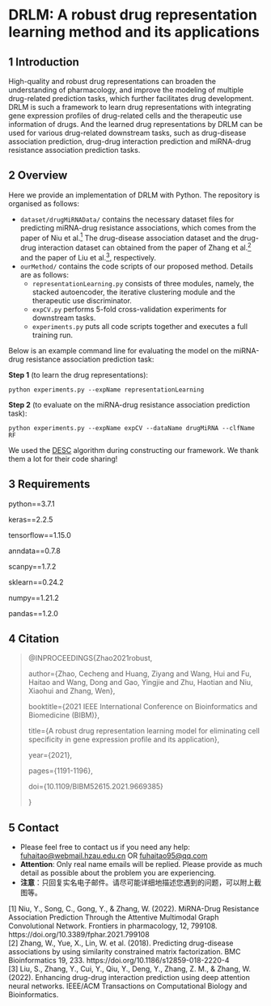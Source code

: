 # DRLM: A robust drug representation learning method and its applications

## 1 Introduction

High-quality and robust drug representations can broaden the understanding of pharmacology, and improve the modeling of multiple drug-related prediction tasks, which further facilitates drug development. DRLM is such a framework to learn drug representations with integrating gene expression profiles of drug-related cells and the therapeutic use information of drugs. And the learned drug representations by DRLM can be used for various drug-related downstream tasks, such as drug-disease association prediction, drug-drug interaction prediction and miRNA-drug resistance association prediction tasks.

## 2 Overview

Here we provide an implementation of DRLM with Python. The repository is organised as follows:

- `dataset/drugMiRNAData/` contains the necessary dataset files for predicting miRNA-drug resistance associations, which comes from the paper  of Niu et al.[<sup>1</sup>](#R1) The drug-disease association dataset and the drug-drug interaction dataset can obtained from the paper of Zhang et al.[<sup>2</sup>](#R2) and the paper of Liu et al.[<sup>3</sup>](#R3), respectively.
- `ourMethod/` contains the code scripts of our proposed method. Details are as follows:
  - `representationLearning.py` consists of three modules, namely, the stacked autoencoder, the iterative clustering module and the therapeutic use discriminator.
  -  `expCV.py` performs 5-fold cross-validation experiments for downstream tasks.
  - `experiments.py` puts all code scripts together and executes a full training run.

Below is an example command line for evaluating the model on the miRNA-drug resistance association prediction task: 

__Step 1__ (to learn the drug representations):

```shell
python experiments.py --expName representationLearning
```

__Step 2__ (to evaluate on the miRNA-drug resistance association prediction task):

```shell
python experiments.py --expName expCV --dataName drugMiRNA --clfName RF
```

We used the [DESC](https://eleozzr.github.io/desc/) algorithm during constructing our framework. We thank them a lot for their code sharing!

## 3 Requirements

python==3.7.1

keras==2.2.5

tensorflow==1.15.0

anndata==0.7.8

scanpy==1.7.2

sklearn==0.24.2

numpy==1.21.2

pandas==1.2.0

## 4 Citation

>@INPROCEEDINGS{Zhao2021robust,  
>
>author={Zhao, Cecheng and Huang, Ziyang and Wang, Hui and Fu, Haitao and Wang, Dong and Gao, Yingjie and Zhu, Haotian and Niu, Xiaohui and Zhang, Wen},  
>
>booktitle={2021 IEEE International Conference on Bioinformatics and Biomedicine (BIBM)}, 
>
>title={A robust drug representation learning model for eliminating cell specificity in gene expression profile and its application}, 
>
>year={2021}, 
>
>pages={1191-1196}, 
>
>doi={10.1109/BIBM52615.2021.9669385}
>
>}

## 5 Contact

- Please feel free to contact us if you need any help: [fuhaitao@webmail.hzau.edu.cn](mailto:fuhaitao@webmail.hzau.edu.cn) OR [fuhaitao95@qq.com](mailto:fuhaitao95@qq.com)
- **Attention**: Only real name emails will be replied. Please provide as much detail as possible about the problem you are experiencing.
- **注意**：只回复实名电子邮件。请尽可能详细地描述您遇到的问题，可以附上截图等。

<div><a name="R1"></a>
    [1] Niu, Y., Song, C., Gong, Y., & Zhang, W. (2022). MiRNA-Drug Resistance Association Prediction Through the Attentive Multimodal Graph Convolutional Network. Frontiers in pharmacology, 12, 799108. https://doi.org/10.3389/fphar.2021.799108
</div>

<div><a name="R2"></a>
    [2] Zhang, W., Yue, X., Lin, W. et al. (2018). Predicting drug-disease associations by using similarity constrained matrix factorization. BMC Bioinformatics 19, 233. https://doi.org/10.1186/s12859-018-2220-4
</div>

<div><a name="R3"></a>
    [3] Liu, S., Zhang, Y., Cui, Y., Qiu, Y., Deng, Y., Zhang, Z. M., & Zhang, W. (2022). Enhancing drug-drug interaction prediction using deep attention neural networks. IEEE/ACM Transactions on Computational Biology and Bioinformatics.
</div>
